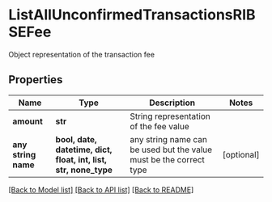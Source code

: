 # ListAllUnconfirmedTransactionsRIBSEFee

Object representation of the transaction fee

## Properties
Name | Type | Description | Notes
------------ | ------------- | ------------- | -------------
**amount** | **str** | String representation of the fee value | 
**any string name** | **bool, date, datetime, dict, float, int, list, str, none_type** | any string name can be used but the value must be the correct type | [optional]

[[Back to Model list]](../README.md#documentation-for-models) [[Back to API list]](../README.md#documentation-for-api-endpoints) [[Back to README]](../README.md)


